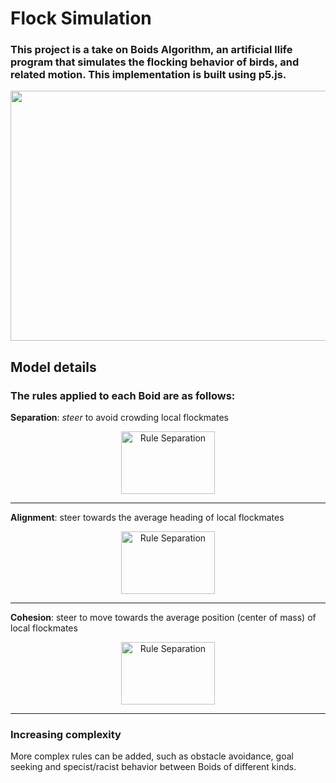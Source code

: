 # Flock Simulation
### This project is a take on Boids Algorithm, an artificial llife program that simulates the flocking behavior of birds, and related motion. This implementation is built using p5.js.
<p align="center">
  <img src="https://github.com/TavongaTawonezvi/flock-sim-boids/assets/67804599/76ff0e8f-68f0-4574-bc86-cbfb688312a0" style="width: 850px; height: 400px;">
</p>

## Model details

### The rules applied to each Boid are as follows:

**Separation**: *steer* to avoid crowding local flockmates
<p align="center">
  <img src="https://github.com/TavongaTawonezvi/flock-sim-boids/assets/67804599/1382d2a1-b018-4e0f-a610-51472679c5e4" alt="Rule Separation" style="width: 150; height: 100;">
</p>

---

**Alignment**:  steer towards the average heading of local flockmates
<p align="center">
  <img src="https://github.com/TavongaTawonezvi/flock-sim-boids/assets/67804599/ddbe1d23-4a5c-4828-a4d8-5a6b757e64d0" alt="Rule Separation" style="width: 150; height: 100;">
</p>

---

**Cohesion**: steer to move towards the average position (center of mass) of local flockmates
<p align="center">
  <img src="https://github.com/TavongaTawonezvi/flock-sim-boids/assets/67804599/2d8e6ee4-c658-4e7a-884b-efc51d633078" alt="Rule Separation" style="width: 150; height: 100;">
</p>

---
### Increasing complexity
 More complex rules can be added, such as obstacle avoidance, goal seeking and specist/racist behavior between Boids of different kinds.



